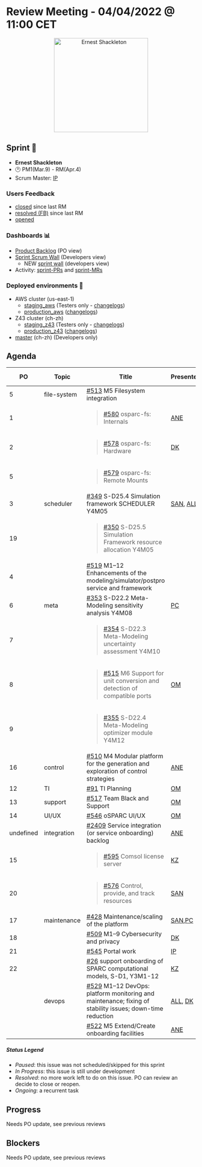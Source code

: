 # Review Meeting - 04/04/2022 @ 11:00 CET

<p align="center">
<img width="250" alt="Ernest Shackleton" src="https://i.inews.co.uk/content/uploads/2022/03/SEI_92405157-1-760x1056.jpg">
</p>

## Sprint 🏃

- **Ernest Shackleton**
- 🕐 PM1(Mar.9) - RM(Apr.4)
- Scrum Master: [IP]

### Users Feedback

- [closed](https://github.com/ITISFoundation/osparc-issues/issues?q=is%3Aissue+sort%3Areactions+state%3Aclosed+updated%3A%3E%3D2022-03-09) since last RM
- [resolved (FB)](https://z43.manuscript.com/f/filters/?ixProject=45&ixStatus=0&maxrecords=50&resolvedInLast=3&sColumns=Category-Favorite-Case-TitleComment-Area-Priority-Status-DateResolved-DateOpened-OpenedBy&sSorts=LastUpdated.descending-Priority&sView=grid-flat) since last RM
- [opened](https://github.com/ITISFoundation/osparc-issues/issues?q=is%3Aissue+is%3Aopen+sort%3Areactions)

### Dashboards 📊

- [Product Backlog](https://github.com/orgs/ITISFoundation/projects/3) (PO view)
- [Sprint Scrum Wall](https://app.zenhub.com/workspaces/osparc---scrum-wall-5c9260f3d76ef51f6b0fe78d/board?repos=118596920,174557929,151701223,135289610,118910047,181836792,167586968) (Developers view)
  - NEW [sprint wall](https://github.com/orgs/ITISFoundation/projects/9) (developers view)
- Activity: [sprint-PRs] and [sprint-MRs]

### Deployed environments 🚀

- AWS cluster (us-east-1)
  - [staging_aws](https://staging.osparc.io) (Testers only - [changelogs])
  - [production_aws](https://osparc.io) ([changelogs])
- Z43 cluster (ch-zh)
  - [staging_z43](http://osparc-staging.speag.com) (Testers only - [changelogs])
  - [production_z43](http://osparc.speag.com) ([changelogs])
- [master](https://osparc-master.speag.com) (ch-zh) (Developers only)

## Agenda

| PO        | Topic       | Title                                                                                                      | Presenter  | Status    | Duration | Start-Time |
|-----------|-------------|------------------------------------------------------------------------------------------------------------|------------|-----------|----------|------------|
| 5   | file-system | [#513] M5 Filesystem integration                                                               |            |           |          |            |
| 1   |             | <blockquote>[#580] osparc-fs: Internals</blockquote>                                                       | [ANE]      | Ongoing   |          |            |
| 2   |             | <blockquote> [#578] osparc-fs: Hardware</blockquote>                                           | [DK]       | Ongoing   |          |            |
| 5   |             | <blockquote> [#579] osparc-fs: Remote Mounts</blockquote>                                                  |            |           |          |            |
| 3   | scheduler   | [#349] S-D25.4 Simulation framework SCHEDULER Y4M05                                                        |[SAN], [ALL]| Ongoing   |          |            |
| 19  |             | <blockquote>[#350] S-D25.5 Simulation Framework resource allocation Y4M05 </blockquote>          |            | Ongoing   |          |            |
| 4   |             | [#519] M1–12 Enhancements of the modeling/simulator/postpro service and framework                |            | Ongoing   |          |            |
| 6   | meta        | [#353] S-D22.2 Meta-Modeling sensitivity analysis Y4M08                                          | [PC]       | Done   | 10m      |            |
| 7   |             | <blockquote>[#354] S-D22.3 Meta-Modeling uncertainty assessment Y4M10</blockquote>               |            | Done   |          |            |
| 8   |             | <blockquote>[#515] M6 Support for unit conversion and detection of compatible ports              | [OM]       | Ongoing   |          |      |
| 9   |             | <blockquote>[#355] S-D22.4 Meta-Modeling optimizer module Y4M12                                  |            | Ongoing   |          |      |
| 16  | control     | [#510] M4 Modular platform for the generation and exploration of control strategies              | [ANE]      | Ongoing   |          |            | 9   |             | <blockquote>[#555] Coupling API</blockquote>                                                     |            | Ongoing   |          |      |
| 12  | TI          | [#91] TI Planning                                                                                | [OM]       | Ongoing   |          |      |
| 13 | support      | [#517] Team Black and Support                                                                    | [OM]       | Ongoing   |          |      |
| 14 | UI/UX        | [#546] oSPARC UI/UX                                                                              | [OM]       | Ongoing   |          |      |
| undefined | integration | [#2409] Service integration (or service onboarding) backlog                                                | [ANE]      | Ongoing   |          |            |
| 15        |             | <blockquote>[#595] Comsol license server</blockquote>                                                      | [KZ]       | Ongoing   |          |            |
| 20        |             | <blockquote>[#576] Control, provide, and track resources</blockquote>                                      | [SAN]      | Ongoing   |          |            |
| 17        | maintenance | [#428] Maintenance/scaling of the platform                                                                 | [SAN],[PC] | Ongoing   |    10min      |            |
| 18        |             | [#509] M1–9 Cybersecurity and privacy                                                                      | [DK]       | Ongoing   |          |            |
| 21        |             | [#545] Portal work                                                                                         | [IP]       | Ongoing   |          |            |
| 22        |             | [#26] support onboarding of SPARC computational models, S-D1, Y3M1-12                                      | [KZ]       | Ongoing   |          |            |
|           | devops      | [#529] M1–12 DevOps: platform monitoring and maintenance; fixing of stability issues; down-time reduction  | [ALL], [DK]| Ongoing   |          |            |
|           |             | [#522] M5 Extend/Create onboarding facilities                                                              | [ANE]      | Ongoing   |          |            |

##### Status Legend

- _Paused_: this issue was not scheduled/skipped for this sprint
- _In Progress_: this issue is still under development
- _Resolved_: no more work left to do on this issue. PO can review an decide to close or reopen.
- _Ongoing_: a recurrent task

[online]: http://status.osparc.io/
[operational]: https://git.speag.com/oSparc/e2e-testing/-/pipelines
[performant]: https://git.speag.com/oSparc/e2e-portal-testing/-/pipelines

## Progress

Needs PO update, see previous reviews

## Blockers

Needs PO update, see previous reviews

<!--References PLEASE KEEP ALPHABETICAL ORDER!!! -->

[all]: https://github.com/Surfict
[ane]: https://github.com/GitHK
[bl]: https://github.com/dyollb
[dk]: https://github.com/mrnicegyu11
[cr]: https://github.com/colinRawlings
[ip]: https://github.com/ignapas
[kz]: https://github.com/KZzizzle
[mag]: https://github.com/mguidon
[om]: https://github.com/odeimaiz
[pc]: https://github.com/pcrespov
[san]: https://github.com/sanderegg
[syr]: https://zmt.swiss/about/about-zmt/all-staff/reboux-sylvain/
[tn]: https://itis.swiss/who-we-are/staff-members/all-staff/newton-taylor/
[j-d4]: https://github.com/ITISFoundation/osparc-issues/issues/62
[j-d7.a]: https://github.com/ITISFoundation/osparc-issues/issues/21
[j-d35]: https://github.com/ITISFoundation/osparc-issues/issues/31
[j-d33]: https://github.com/ITISFoundation/osparc-issues/issues/33
[j-d20]: https://github.com/ITISFoundation/osparc-issues/issues/48
[j-d21]: https://github.com/ITISFoundation/osparc-simcore/issues/1065
[j-d28.a]: https://github.com/ITISFoundation/osparc-simcore/issues/1066
[j-d29]: https://github.com/ITISFoundation/osparc-issues/issues/37
[s-d2]: https://github.com/ITISFoundation/osparc-simcore/issues/1069
[s-d18]: https://github.com/ITISFoundation/osparc-issues/issues/9
[s-d7]: https://github.com/ITISFoundation/osparc-issues/issues/21
[s-d10]: https://github.com/ITISFoundation/osparc-issues/issues/18
[s-d22]: https://github.com/ITISFoundation/osparc-issues/issues/5
[s-d12]: https://github.com/ITISFoundation/osparc-issues/issues/16
[s-d15]: https://github.com/ITISFoundation/osparc-issues/issues/12
[s-d12]: https://github.com/ITISFoundation/osparc-issues/issues/16
[s-d6]: https://github.com/ITISFoundation/osparc-issues/issues/22
[s-d5]: https://github.com/ITISFoundation/osparc-issues/issues/23
[s-d21]: https://github.com/ITISFoundation/osparc-issues/issues/6
[s-d4]: https://github.com/ITISFoundation/osparc-issues/issues/24
[s-d1]: https://github.com/ITISFoundation/osparc-issues/issues/26
[s-d26]: https://github.com/ITISFoundation/osparc-issues/issues/332
[s-d27.2]: https://github.com/ITISFoundation/osparc-issues/issues/357
[n-d1]: https://github.com/ITISFoundation/osparc-issues/issues/68
[n-d2]: https://github.com/ITISFoundation/osparc-issues/issues/91
[tb-backlog]: https://github.com/ITISFoundation/osparc-issues/projects/4
[z43-backlog]: https://z43.fogbugz.com/f/filters/1112/osparc-cases
[sprint-prs]: https://github.com/pulls?page=1&q=is%3Apr+archived%3Afalse+user%3AITISFoundation+closed%3A%3E2021-11-15
[sprint-mrs]: https://git.speag.com/groups/oSparc/-/merge_requests?scope=all&utf8=%E2%9C%93&state=all
[changelogs]: https://github.com/ITISFoundation/osparc-simcore/releases

[#26]: https://github.com/ITISFoundation/osparc-issues/issues/26
[#91]: https://github.com/ITISFoundation/osparc-issues/issues/91
[#349]: https://github.com/ITISFoundation/osparc-issues/issues/349
[#350]: https://github.com/ITISFoundation/osparc-issues/issues/350
[#355]: https://github.com/ITISFoundation/osparc-issues/issues/355
[#353]: https://github.com/ITISFoundation/osparc-issues/issues/353
[#354]: https://github.com/ITISFoundation/osparc-issues/issues/354
[#428]: https://github.com/ITISFoundation/osparc-issues/issues/428
[#509]: https://github.com/ITISFoundation/osparc-issues/issues/509
[#510]: https://github.com/ITISFoundation/osparc-issues/issues/510
[#513]: https://github.com/ITISFoundation/osparc-issues/issues/513
[#515]: https://github.com/ITISFoundation/osparc-issues/issues/515
[#517]: https://github.com/ITISFoundation/osparc-issues/issues/517
[#519]: https://github.com/ITISFoundation/osparc-issues/issues/519
[#522]: https://github.com/ITISFoundation/osparc-issues/issues/522
[#529]: https://github.com/ITISFoundation/osparc-issues/issues/529
[#545]: https://github.com/ITISFoundation/osparc-issues/issues/545
[#546]: https://github.com/ITISFoundation/osparc-issues/issues/546
[#555]: https://github.com/ITISFoundation/osparc-issues/issues/555
[#557]: https://github.com/ITISFoundation/osparc-issues/issues/557
[#576]: https://github.com/ITISFoundation/osparc-issues/issues/576
[#577]: https://github.com/ITISFoundation/osparc-issues/issues/577
[#578]: https://github.com/ITISFoundation/osparc-issues/issues/578
[#579]: https://github.com/ITISFoundation/osparc-issues/issues/579
[#580]: https://github.com/ITISFoundation/osparc-issues/issues/580
[#595]: https://github.com/ITISFoundation/osparc-issues/issues/595

[#2409]: https://github.com/ITISFoundation/osparc-simcore/issues/2409
